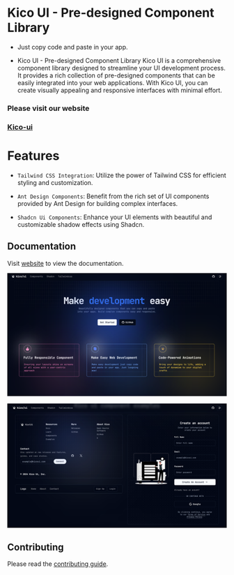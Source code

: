 # Kico UI - Pre-designed Component Library

- Just copy code and paste in your app.

- Kico UI - Pre-designed Component Library
  Kico UI is a comprehensive component library designed to streamline your UI development process. It provides a rich collection of pre-designed components that can be easily integrated into your web applications. With Kico UI, you can create visually appealing and responsive interfaces with minimal effort.

### Please visit our website

### [Kico-ui](https://ui-zeta-nine.vercel.app)

# Features

- `Tailwind CSS Integration`: Utilize the power of Tailwind CSS for efficient styling and customization.

- `Ant Design Components`: Benefit from the rich set of UI components provided by Ant Design for building complex interfaces.

- `Shadcn Ui Components`: Enhance your UI elements with beautiful and customizable shadow effects using Shadcn.

## Documentation

Visit [website](https://ui-zeta-nine.vercel.app) to view the documentation.

![hero](/public/website-home-page.png)

![wesite components](/public/website-component.png)

## Contributing

Please read the [contributing guide](/CONTRIBUTING.md).
